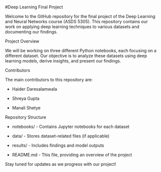 #Deep Learning Final Project

Welcome to the GitHub repository for the final project of the Deep Learning and Neural Networks course (ASDS 5305). This repository contains our work on applying deep learning techniques to various datasets and documenting our findings.

Project Overview

We will be working on three different Python notebooks, each focusing on a different dataset. Our objective is to analyze these datasets using deep learning models, derive insights, and present our findings.

Contributors

The main contributors to this repository are:

- Haider Daresalamwala

- Shreya Gupta

- Manali Shetye

Repository Structure

- notebooks/ - Contains Jupyter notebooks for each dataset

- data/ - Stores dataset-related files (if applicable)

- results/ - Includes findings and model outputs

- README.md - This file, providing an overview of the project

Stay tuned for updates as we progress with our project!

